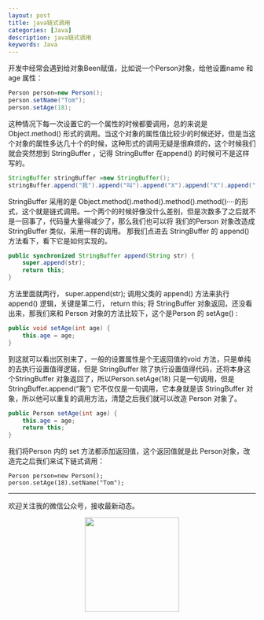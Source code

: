 ```yaml
---
layout: post
title: java链式调用
categories: [Java]
description: java链式调用
keywords: Java
---
```


开发中经常会遇到给对象Been赋值，比如说一个Person对象，给他设置name 和 age 属性：

```java
Person person=new Person();
person.setName("Tom");
person.setAge(18);
```

这种情况下每一次设置它的一个属性的时候都要调用，总的来说是 Object.method() 形式的调用。当这个对象的属性值比较少的时候还好，但是当这个对象的属性多达几十个的时候，这种形式的调用无疑是很麻烦的，这个时候我们就会突然想到 StringBuffer ，记得 StringBuffer 在append() 的时候可不是这样写的。

```java
StringBuffer stringBuffer =new StringBuffer();
stringBuffer.append("我").append("叫").append("X").append("X").append("");
```

StringBuffer 采用的是 Object.method().method().method().method()····的形式，这个就是链式调用。一个两个的时候好像没什么差别，但是次数多了之后就不是一回事了，代码量大量得减少了，那么我们也可以将 我们的Person 对象改造成 StringBuffer 类似，采用一样的调用。 
那我们点进去 StringBuffer 的 append() 方法看下，看下它是如何实现的。

```java
public synchronized StringBuffer append(String str) {
    super.append(str);
    return this;
}
```

方法里面就两行， super.append(str); 调用父类的 append() 方法来执行 append() 逻辑，关键是第二行， return this; 将 StringBuffer 对象返回，还没看出来，那我们来和 Person 对象的方法比较下，这个是Person 的 setAge() :

```java
public void setAge(int age) {
    this.age = age;
}
```

到这就可以看出区别来了，一般的设置属性是个无返回值的void 方法，只是单纯的去执行设置值得逻辑，但是 StringBuffer 除了执行设置值得代码，还将本身这个StringBuffer 对象返回了，所以Person.setAge(18) 只是一句调用，但是 StringBuffer.append(“我”) 它不仅仅是一句调用，它本身就是该 StringBuffer 对象，所以他可以重复的调用方法，清楚之后我们就可以改造 Person 对象了。

```java
public Person setAge(int age) {
    this.age = age;
    return this;
}
```


我们将Person 内的 set 方法都添加返回值，这个返回值就是此 Person对象，改造完之后我们来试下链式调用：

```
Person person=new Person();
person.setAge(18).setName("Tom");
```

---
欢迎关注我的微信公众号，接收最新动态。

<div align="center"><img width="192px" height="192px" src="https://i.postimg.cc/pdykktnS/weichat.jpg"/></div>